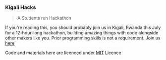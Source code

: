 ### Kigali Hacks

> A Students run Hackathon 

If you're reading this, you should probably join us in Kigali, Rwanda this July for a 12-hour-long hackathon, building amazing things with code alongside other makers like you. Prior programming skills is not a requirement. Join us [here](https://app.fillout.com/t/ueioaUfgaxus)

Code and materials here are licenced under [MIT](LICENCE) Licence

